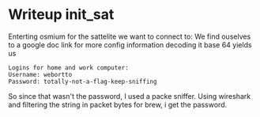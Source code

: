 # Writeup init_sat

Enterting osmium for the sattelite we want to connect to:
We find ouselves to a google doc link for more config information
decoding it base 64 yields us

```text
Logins for home and work computer:
Username: webortto
Password: totally-not-a-flag-keep-sniffing
```

So since that wasn't the password, I used a packe sniffer.
Using wireshark and filtering the string in packet bytes for brew, i get the password.
